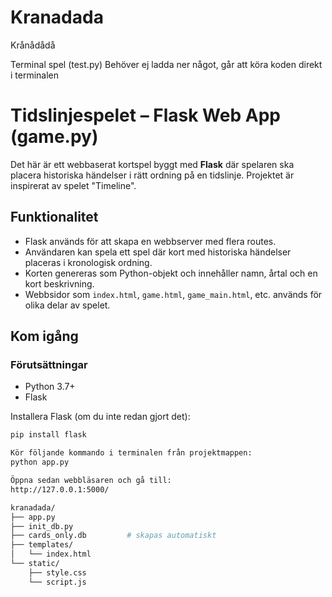 # Kranadada
Krånådådå

Terminal spel (test.py)
Behöver ej ladda ner något, går att köra koden direkt i terminalen


# Tidslinjespelet – Flask Web App (game.py)

Det här är ett webbaserat kortspel byggt med **Flask** där spelaren ska placera historiska händelser i rätt ordning på en tidslinje. Projektet är inspirerat av spelet "Timeline".

## Funktionalitet

- Flask används för att skapa en webbserver med flera routes.
- Användaren kan spela ett spel där kort med historiska händelser placeras i kronologisk ordning.
- Korten genereras som Python-objekt och innehåller namn, årtal och en kort beskrivning.
- Webbsidor som `index.html`, `game.html`, `game_main.html`, etc. används för olika delar av spelet.

## Kom igång

### Förutsättningar

- Python 3.7+
- Flask

Installera Flask (om du inte redan gjort det):

```bash
pip install flask

Kör följande kommando i terminalen från projektmappen:
python app.py

Öppna sedan webbläsaren och gå till:
http://127.0.0.1:5000/

kranadada/
├── app.py
├── init_db.py
├── cards_only.db         # skapas automatiskt
├── templates/
│   └── index.html
└── static/
    ├── style.css
    └── script.js 
